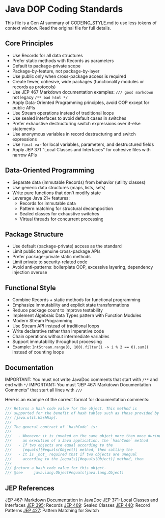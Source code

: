 # Java DOP Coding Standards ####################

This file is a Gen AI summary of CODEING_STYLE.md to use less tokens of context window. Read the original file for full details.

## Core Principles

* Use Records for all data structures
* Prefer static methods with Records as parameters
* Default to package-private scope
* Package-by-feature, not package-by-layer
* Use public only when cross-package access is required
* Create fewer, cohesive, wide packages (functionality modules or records as protocols)
* Use JEP 467 Markdown documentation examples: `/// good markdown` not legacy `/** bad html */`
* Apply Data-Oriented Programming principles, avoid OOP except for public APIs
* Use Stream operations instead of traditional loops
* Use sealed interfaces to avoid default cases in switches
* Prefer exhaustive destructuring switch expressions over if-else statements
* Use anonymous variables in record destructuring and switch expressions
* Use `final var` for local variables, parameters, and destructured fields
* Apply JEP 371 "Local Classes and Interfaces" for cohesive files with narrow APIs

## Data-Oriented Programming

* Separate data (immutable Records) from behavior (utility classes)
* Use generic data structures (maps, lists, sets)
* Write pure functions that don't modify state
* Leverage Java 21+ features:
    * Records for immutable data
    * Pattern matching for structural decomposition
    * Sealed classes for exhaustive switches
    * Virtual threads for concurrent processing

## Package Structure

* Use default (package-private) access as the standard
* Limit public to genuine cross-package APIs
* Prefer package-private static methods
* Limit private to security-related code
* Avoid anti-patterns: boilerplate OOP, excessive layering, dependency injection overuse

## Functional Style

* Combine Records + static methods for functional programming
* Emphasize immutability and explicit state transformations
* Reduce package count to improve testability
* Implement Algebraic Data Types pattern with Function Modules
* Modern Stream Programming
* Use Stream API instead of traditional loops
* Write declarative rather than imperative code
* Chain operations without intermediate variables
* Support immutability throughout processing
* Example: `IntStream.range(0, 100).filter(i -> i % 2 == 0).sum()` instead of counting loops

## Documentation

IMPORTANT: You must not write JavaDoc comments that start with `/**` and end with `*/`
IMPORTANT: You must "JEP 467: Markdown Documentation Comments" that start all lines with `///`

Here is an example of the correct format for documentation comments:

```java
/// Returns a hash code value for the object. This method is
/// supported for the benefit of hash tables such as those provided by
/// [java.util.HashMap].
///
/// The general contract of `hashCode` is:
///
///   - Whenever it is invoked on the same object more than once during
///     an execution of a Java application, the `hashCode` method
///   - If two objects are equal according to the
///     [equals][#equals(Object)] method, then calling the
///   - It is _not_ required that if two objects are unequal
///     according to the [equals][#equals(Object)] method, then
///
/// @return a hash code value for this object.
/// @see     java.lang.Object#equals(java.lang.Object)
```

## JEP References

[JEP 467](https://openjdk.org/jeps/467): Markdown Documentation in JavaDoc
[JEP 371](https://openjdk.org/jeps/371): Local Classes and Interfaces
[JEP 395](https://openjdk.org/jeps/395): Records
[JEP 409](https://openjdk.org/jeps/409): Sealed Classes
[JEP 440](https://openjdk.org/jeps/440): Record Patterns
[JEP 427](https://openjdk.org/jeps/427): Pattern Matching for Switch
